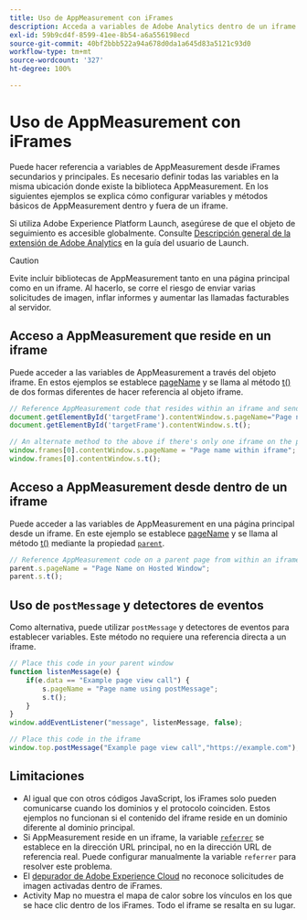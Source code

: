 ```yaml
---
title: Uso de AppMeasurement con iFrames
description: Acceda a variables de Adobe Analytics dentro de un iframe o de una página principal mientras se encuentra en un iframe.
exl-id: 59b9cd4f-8599-41ee-8b54-a6a556198ecd
source-git-commit: 40bf2bbb522a94a678d0da1a645d83a5121c93d0
workflow-type: tm+mt
source-wordcount: '327'
ht-degree: 100%

---
```


# Uso de AppMeasurement con iFrames

Puede hacer referencia a variables de AppMeasurement desde iFrames secundarios y principales. Es necesario definir todas las variables en la misma ubicación donde existe la biblioteca AppMeasurement. En los siguientes ejemplos se explica cómo configurar variables y métodos básicos de AppMeasurement dentro y fuera de un iframe.

Si utiliza Adobe Experience Platform Launch, asegúrese de que el objeto de seguimiento es accesible globalmente. Consulte [Descripción general de la extensión de Adobe Analytics](https://docs.adobe.com/content/help/es-ES/launch/using/extensions-ref/adobe-extension/analytics-extension/overview.html) en la guía del usuario de Launch.

>[!CAUTION]
>
>Evite incluir bibliotecas de AppMeasurement tanto en una página principal como en un iframe. Al hacerlo, se corre el riesgo de enviar varias solicitudes de imagen, inflar informes y aumentar las llamadas facturables al servidor.

## Acceso a AppMeasurement que reside en un iframe

Puede acceder a las variables de AppMeasurement a través del objeto iframe. En estos ejemplos se establece [pageName](../vars/page-vars/pagename.md) y se llama al método [t()](../vars/functions/t-method.md) de dos formas diferentes de hacer referencia al objeto iframe.

```js
// Reference AppMeasurement code that resides within an iframe and send an image request
document.getElementById('targetFrame').contentWindow.s.pageName="Page name within iframe";
document.getElementById('targetFrame').contentWindow.s.t();

// An alternate method to the above if there's only one iframe on the page
window.frames[0].contentWindow.s.pageName = "Page name within iframe";
window.frames[0].contentWindow.s.t();
```

## Acceso a AppMeasurement desde dentro de un iframe

Puede acceder a las variables de AppMeasurement en una página principal desde un iframe. En este ejemplo se establece [pageName](../vars/page-vars/pagename.md) y se llama al método [t()](../vars/functions/t-method.md) mediante la propiedad [`parent`](https://www.w3schools.com/jsref/prop_win_parent.asp).

```js
// Reference AppMeasurement code on a parent page from within an iframe and send an image request
parent.s.pageName = "Page Name on Hosted Window";
parent.s.t();
```

## Uso de `postMessage` y detectores de eventos

Como alternativa, puede utilizar `postMessage` y detectores de eventos para establecer variables. Este método no requiere una referencia directa a un iframe.

```js
// Place this code in your parent window
function listenMessage(e) {
    if(e.data == "Example page view call") {
        s.pageName = "Page name using postMessage";
        s.t();
    }
}
window.addEventListener("message", listenMessage, false);

// Place this code in the iframe
window.top.postMessage("Example page view call","https://example.com");
```

## Limitaciones

* Al igual que con otros códigos JavaScript, los iFrames solo pueden comunicarse cuando los dominios y el protocolo coinciden. Estos ejemplos no funcionan si el contenido del iframe reside en un dominio diferente al dominio principal.
* Si AppMeasurement reside en un iframe, la variable [`referrer`](../vars/page-vars/referrer.md) se establece en la dirección URL principal, no en la dirección URL de referencia real. Puede configurar manualmente la variable `referrer` para resolver este problema.
* El [depurador de Adobe Experience Cloud](https://docs.adobe.com/content/help/es-ES/debugger/using/experience-cloud-debugger.html) no reconoce solicitudes de imagen activadas dentro de iFrames.
* Activity Map no muestra el mapa de calor sobre los vínculos en los que se hace clic dentro de los iFrames. Todo el iframe se resalta en su lugar.
